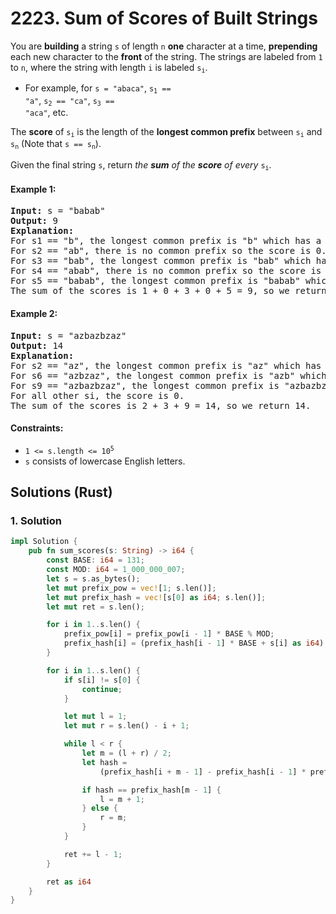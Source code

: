 # 2223. Sum of Scores of Built Strings
You are **building** a string `s` of length `n` **one** character at a time, **prepending** each new character to the **front** of the string. The strings are labeled from `1` to `n`, where the string with length `i` is labeled <code>s<sub>i</sub></code>.

* For example, for `s = "abaca"`, <code>s<sub>1</sub> == "a"</code>, <code>s<sub>2</sub> == "ca"</code>, <code>s<sub>3</sub> == "aca"</code>, etc.

The **score** of <code>s<sub>i</sub></code> is the length of the **longest common prefix** between <code>s<sub>i</sub></code> and <code>s<sub>n</sub></code> (Note that <code>s == s<sub>n</sub></code>).

Given the final string `s`, return *the **sum** of the **score** of every* <code>s<sub>i</sub></code>.

#### Example 1:
<pre>
<strong>Input:</strong> s = "babab"
<strong>Output:</strong> 9
<strong>Explanation:</strong>
For s1 == "b", the longest common prefix is "b" which has a score of 1.
For s2 == "ab", there is no common prefix so the score is 0.
For s3 == "bab", the longest common prefix is "bab" which has a score of 3.
For s4 == "abab", there is no common prefix so the score is 0.
For s5 == "babab", the longest common prefix is "babab" which has a score of 5.
The sum of the scores is 1 + 0 + 3 + 0 + 5 = 9, so we return 9.
</pre>

#### Example 2:
<pre>
<strong>Input:</strong> s = "azbazbzaz"
<strong>Output:</strong> 14
<strong>Explanation:</strong>
For s2 == "az", the longest common prefix is "az" which has a score of 2.
For s6 == "azbzaz", the longest common prefix is "azb" which has a score of 3.
For s9 == "azbazbzaz", the longest common prefix is "azbazbzaz" which has a score of 9.
For all other si, the score is 0.
The sum of the scores is 2 + 3 + 9 = 14, so we return 14.
</pre>

#### Constraints:
* <code>1 <= s.length <= 10<sup>5</sup></code>
* `s` consists of lowercase English letters.

## Solutions (Rust)

### 1. Solution
```Rust
impl Solution {
    pub fn sum_scores(s: String) -> i64 {
        const BASE: i64 = 131;
        const MOD: i64 = 1_000_000_007;
        let s = s.as_bytes();
        let mut prefix_pow = vec![1; s.len()];
        let mut prefix_hash = vec![s[0] as i64; s.len()];
        let mut ret = s.len();

        for i in 1..s.len() {
            prefix_pow[i] = prefix_pow[i - 1] * BASE % MOD;
            prefix_hash[i] = (prefix_hash[i - 1] * BASE + s[i] as i64) % MOD;
        }

        for i in 1..s.len() {
            if s[i] != s[0] {
                continue;
            }

            let mut l = 1;
            let mut r = s.len() - i + 1;

            while l < r {
                let m = (l + r) / 2;
                let hash =
                    (prefix_hash[i + m - 1] - prefix_hash[i - 1] * prefix_pow[m]).rem_euclid(MOD);

                if hash == prefix_hash[m - 1] {
                    l = m + 1;
                } else {
                    r = m;
                }
            }

            ret += l - 1;
        }

        ret as i64
    }
}
```
